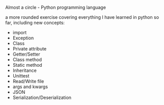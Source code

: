 Almost a circle - Python programming language

a more rounded exercise covering everything I have learned in python so far, including new concepts:
* import
* Exception
* Class
* Private attribute
* Getter/Setter
* Class method
* Static method
* Inheritance
* Unittest
* Read/Write file
* args and kwargs
* JSON
* Serialization/Deserialization
